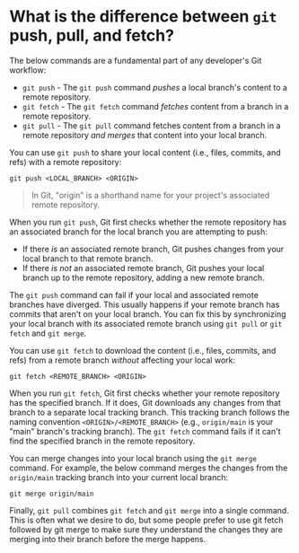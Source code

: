 # What is the difference between `git` push, pull, and fetch?

The below commands are a fundamental part of any developer's Git workflow:

- `git push` - The `git push` command _pushes_ a local branch's content to a remote repository.
- `git fetch` - The `git fetch` command _fetches_ content from a branch in a remote repository.
- `git pull` - The `git pull` command fetches content from a branch in a remote repository _and merges_ that content into your local branch.

You can use `git push` to share your local content (i.e., files, commits, and refs) with a remote repository:

```shell
git push <LOCAL_BRANCH> <ORIGIN>
```

> In Git, "origin" is a shorthand name for your project's associated remote repository.

When you run `git push`, Git first checks whether the remote repository has an associated branch for the local branch you are attempting to push:

- If there _is_ an associated remote branch, Git pushes changes from your local branch to that remote branch.
- If there _is not_ an associated remote branch, Git pushes your local branch up to the remote repository, adding a new remote branch.

The `git push` command can fail if your local and associated remote branches have diverged. This usually happens if your remote branch has commits that aren't on your local branch. You can fix this by synchronizing your local branch with its associated remote branch using `git pull` or `git fetch` and `git merge`.

You can use `git fetch` to download the content (i.e., files, commits, and refs) from a remote branch _without_ affecting your local work:

```shell
git fetch <REMOTE_BRANCH> <ORIGIN>
```

When you run `git fetch`, Git first checks whether your remote repository has the specified branch. If it does, Git downloads any changes from that branch to a separate local tracking branch. This tracking branch follows the naming convention `<ORIGIN>/<REMOTE_BRANCH>` (e.g., `origin/main` is your "main" branch's tracking branch). The `git fetch` command fails if it can't find the specified branch in the remote repository.

You can merge changes into your local branch using the `git merge` command. For example, the below command merges the changes from the `origin/main` tracking branch into your current local branch:

```shell
git merge origin/main
```

Finally, `git pull` combines `git fetch` and `git merge` into a single command. This is often what we desire to do, but some people prefer to use git fetch followed by git merge to make sure they understand the changes they are merging into their branch before the merge happens.
